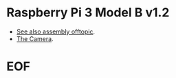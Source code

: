 # Raspberry Pi 3 Model B v1.2

- [See also assembly offtopic](raspberry-pi-3b1.2-assembly.md).
- [The Camera](raspberry-pi-cam-2.1.md).

# EOF #
